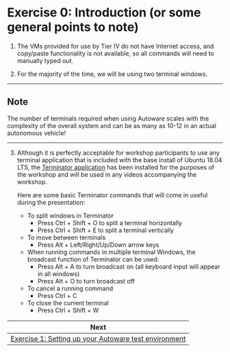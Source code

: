 # Exercise 0: Introduction (or some general points to note)

1. The VMs provided for use by Tier IV do not have Internet access, and copy/paste functionality is not available, so all commands will need to manually typed out.

2. For the majority of the time, we will be using two terminal windows.

---
## Note   

The number of terminals required when using Autoware scales with the complexity of the overall system and can be as many as 10-12 in an actual autonomous vehicle! 

---

3. Although it is perfectly acceptable for workshop participants to use any terminal application that is included with the base install of Ubuntu 18.04 LTS, the [Terminator application](https://gnometerminator.blogspot.com/p/introduction.html) has been installed for the purposes of the workshop and will be used in any videos accompanying the workshop. 

    Here are some basic Terminator commands that will come in useful during the presentation:

      - To split windows in Terminator
          - Press Ctrl + Shift + O to split a terminal horizontally
          - Press Ctrl + Shift + E to split a terminal vertically
      - To move between terminals
          - Press Alt + Left/Right/Up/Down arrow keys
      - When running commands in multiple terminal Windows, the broadcast function of Terminator can be used:
          - Press Alt + A to turn broadcast on (all keyboard input will appear in all windows)
          - Press Alt + O to turn broadcast off
      - To cancel a running command
          - Press Ctrl + C
      - To close the current terminal
          - Press Ctrl + S­hift + W

| Next |
| ---- |
| [Exercise 1: Setting up your Autoware test environment](exercise1.md) |

